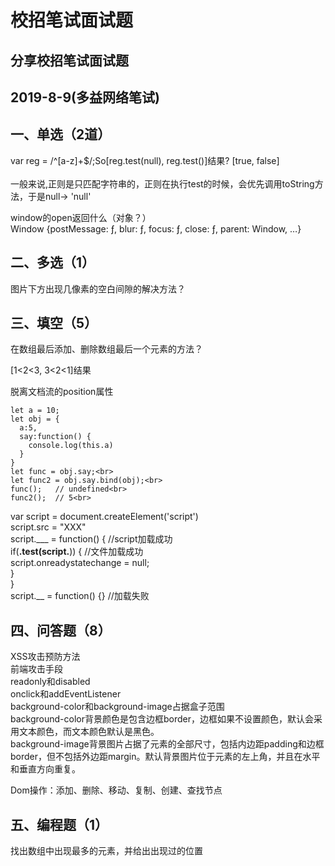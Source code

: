 # 校招笔试面试题
分享校招笔试面试题<br>
---------------
2019-8-9(多益网络笔试)
---------------
一、单选（2道）<br>
---------------
var reg = /^[a-z]+$/;So[reg.test(null), reg.test()]结果? [true, false]<br>
<br>
一般来说,正则是只匹配字符串的，正则在执行test的时候，会优先调用toString方法，于是null-> 'null'<br>

window的open返回什么（对象？）<br>
Window {postMessage: ƒ, blur: ƒ, focus: ƒ, close: ƒ, parent: Window, …}<br>

二、多选（1）
---------------
图片下方出现几像素的空白间隙的解决方法？<br>

三、填空（5）
---------------
在数组最后添加、删除数组最后一个元素的方法？<br>

[1<2<3, 3<2<1]结果<br>

脱离文档流的position属性<br>
```
let a = 10;
let obj = {
  a:5,
  say:function() {
    console.log(this.a)
  }
}
let func = obj.say;<br>
let func2 = obj.say.bind(obj);<br>
func();   // undefined<br>
func2();  // 5<br>
```
var script = document.createElement('script')<br>
script.src = "XXX"<br>
script.___ = function() { //script加载成功<br>
    if(__.test(script.__)) {   //文件加载成功<br>
      script.onreadystatechange = null;<br>
    }<br>
 }<br>
 script.__ = function() {} //加载失败<br>

四、问答题（8）
---------------
XSS攻击预防方法<br>
前端攻击手段<br>
readonly和disabled<br>
onclick和addEventListener<br>
background-color和background-image占据盒子范围<br>
background-color背景颜色是包含边框border，边框如果不设置颜色，默认会采用文本颜色，而文本颜色默认是黑色。<br>
background-image背景图片占据了元素的全部尺寸，包括内边距padding和边框border，但不包括外边距margin。默认背景图片位于元素的左上角，并且在水平和垂直方向重复。<br>

Dom操作：添加、删除、移动、复制、创建、查找节点<br>

五、编程题（1）
---------------
找出数组中出现最多的元素，并给出出现过的位置<br>
